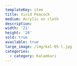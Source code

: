 ```yaml
---
templateKey: item
title: Vivid Peacock
medium: Acrylic on cloth
description:
width: '21'
height: '28'
sold: true
available: true
large_image: /img/kal-05-l.jpg
categories:
  - category: Kalamkari
---
```



